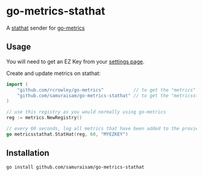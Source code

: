go-metrics-stathat
==========

A [stathat](http://www.stathat.com/) sender for [go-metrics](http://github.com/rcrowley/go-metrics)

Usage
-----

You will need to get an EZ Key from your [settings page](http://www.stathat.com/settings).

Create and update metrics on stathat:

```go
import (
	"github.com/rcrowley/go-metrics"           // to get the "metrics" namespace
	"github.com/samuraisam/go-metrics-stathat" // to get the "metricsstathat" namespace
)

// use this registry as you would normally using go-metrics
reg := metrics.NewRegistry()

// every 60 seconds, log all metrics that have been added to the provied registry to stathat
go metricsstathat.StatHat(reg, 60, "MYEZKEY")
```

Installation
------------

```sh
go install github.com/samuraisam/go-metrics-stathat
```
